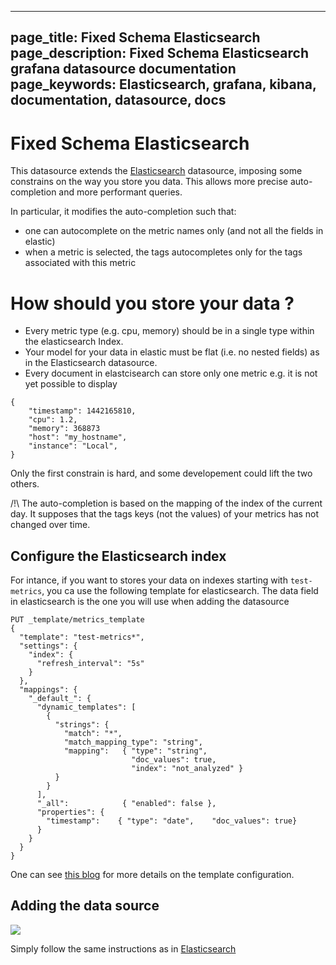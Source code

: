 ----
page_title: Fixed Schema Elasticsearch
page_description: Fixed Schema Elasticsearch grafana datasource documentation
page_keywords: Elasticsearch, grafana, kibana, documentation, datasource, docs
---

# Fixed Schema Elasticsearch

This datasource extends the [Elasticsearch](/datasources/elasticsearch/)
datasource, imposing some constrains on the way you store you data. This allows
more precise auto-completion and more performant queries.

In particular, it modifies the auto-completion such that:
- one can autocomplete on the metric names only (and not all the fields in
elastic)
- when a metric is selected, the tags autocompletes only for the tags
associated with this metric

# How should you store your data ?

- Every metric type (e.g. cpu, memory) should be in a single type within the
elasticsearch Index. 
- Your model for your data in elastic must be flat (i.e. no nested fields) as
in the Elasticsearch datasource.
- Every document in elastcisearch can store only one metric e.g. it is not
yet possible to display
```
{
    "timestamp": 1442165810,
    "cpu": 1.2, 
    "memory": 368873
    "host": "my_hostname",
    "instance": "Local",
}
```

Only the first constrain is hard, and some developement could lift the two
others.

/!\ The auto-completion is based on the mapping of the index of the current
day. It supposes that the tags keys (not the values) of your metrics has not
changed over time.

## Configure the Elasticsearch index

For intance, if you want to stores your data on indexes starting with 
`test-metrics`, you ca use the following template for elasticsearch.
The data field in elasticsearch is the one you will use when adding the
datasource

```
PUT _template/metrics_template
{
  "template": "test-metrics*",
  "settings": {
    "index": {
      "refresh_interval": "5s"
    }
  },
  "mappings": {
    "_default_": {
      "dynamic_templates": [
        {
          "strings": {
            "match": "*",
            "match_mapping_type": "string",
            "mapping":   { "type": "string",  
                           "doc_values": true, 
                           "index": "not_analyzed" }
          }
        }
      ],
      "_all":            { "enabled": false },
      "properties": {
        "timestamp":    { "type": "date",    "doc_values": true}
      }
    }
  }
}
```

One can see [this blog](https://www.elastic.co/blog/elasticsearch-as-a-time-series-data-store) for more details on the template configuration.

## Adding the data source
![](/img/v2/add_Graphite.jpg)

Simply follow the same instructions as in 
[Elasticsearch](/datasources/elasticsearch/)

